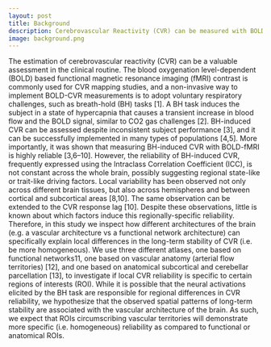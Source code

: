 ```yaml
---
layout: post
title: Background
description: Cerebrovascular Reactivity (CVR) can be measured with BOLD functional MRI and induced with Breath-Hold (BH) in a highly reliable way. However, the reliability of BH-induced CVR, frequently expressed using the Intraclass Correlation Coefficient (ICC), is not constant across the whole brain, possibly suggesting regional state-like or trait-like driving factors. While it is possible that the neural activations elicited by the BH task are responsible for regional differences in CVR reliability, we hypothesize that the observed spatial patterns of long-term stability are associated with the vascular architecture of the brain.
image: background.png
---
```


The estimation of cerebrovascular reactivity (CVR) can be a valuable assessment in the clinical routine. The blood oxygenation level-dependent (BOLD) based functional magnetic resonance imaging (fMRI) contrast is commonly used for CVR mapping studies, and a non-invasive way to implement BOLD-CVR measurements is to adopt voluntary respiratory challenges, such as breath-hold (BH) tasks [1]⁠. A BH task induces the subject in a state of hypercapnia that causes a transient increase in blood flow and the BOLD signal, similar to CO2 gas challenges [2]⁠. BH-induced CVR can be assessed despite inconsistent subject performance [3]⁠, and it can be successfully implemented in many types of populations [4,5]⁠. More importantly, it was shown that measuring BH-induced CVR with BOLD-fMRI is highly reliable [3,6–10⁠]. However, the reliability of BH-induced CVR, frequently expressed using the Intraclass Correlation Coefficient (ICC), is not constant across the whole brain, possibly suggesting regional state-like or trait-like driving factors. Local variability has been observed not only across different brain tissues, but also across hemispheres and between cortical and subcortical areas [8,10⁠]. The same observation can be extended to the CVR response lag [10⁠]. 
Despite these observations, little is known about which factors induce this regionally-specific reliability. Therefore, in this study we inspect how different architectures of the brain (e.g. a vascular architecture vs a functional network architecture) can specifically explain local differences in the long-term stability of CVR (i.e. be more homogeneous). We use three different atlases, one based on functional networks11⁠⁠, one based on vascular anatomy (arterial flow territories) [12]⁠, and one based on anatomical subcortical and cerebellar parcellation [13]⁠, to investigate if local CVR reliability is specific to certain regions of interests (ROI).
While it is possible that the neural activations elicited by the BH task are responsible for regional differences in CVR reliability, we hypothesize that the observed spatial patterns of long-term stability are associated with the vascular architecture of the brain. As such, we expect that ROIs circumscribing vascular territories will demonstrate more specific (i.e. homogeneous) reliability as compared to functional or anatomical ROIs.
